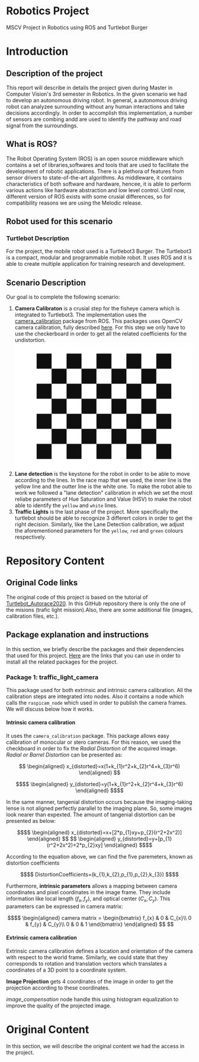 # Robotics Project

MSCV Project in Robotics using ROS and Turtlebot Burger

# Introduction
## Description of the project
This report will describe in details the project given during Master in Computer Vision's 3rd semester in Robotics. In the given scenario we had to develop an autonomous driving robot. In general, a autonomous driving robot can analyzee surrounding without any human interactions and take decisions accordingly. In order to accomplish this implementation, a number of sensors are combing andd are used to identify the pathway and road signal from the surroundings.

## What is ROS?
The Robot Operating System (ROS) is an open source middleware which contains a set of libraries,softwares and tools that are used to facilitate the development of robotic applications. There is a plethora of features from sensor drivers to state-of-the-art algorithms. As middleware, it contains characteristics of both software and hardware, hencee, it is able to perform various actions like hardware abstraction and low level control.
Until now, different version of ROS exists with some crusial differences, so for compatibility reasons we are using the Melodic release.

## Robot used for this scenario
### Turtlebot Description
For the project, the mobile robot used is a Turtlebot3 Burger. The Turtlebot3 is a compact, modular and programmable mobile robot. It uses ROS and it is able to create multiple application for training research and development.

## Scenario Description
Our goal is to complete the following scenario:

1. **Camera Calibraton** is a crusial step for the fisheye camera which is integrated to Turtlebot3. The implementation uses the [camera_calibration](http://wiki.ros.org/camera_calibration) package from ROS. This packages uses OpenCV camera calibration, fully described [here](https://docs.opencv.org/2.4/modules/calib3d/doc/camera_calibration_and_3d_reconstruction.html). For this step we only have to use the checkerboard in order to get all the related coefficients for the undistortion.
![Checkerboard](img/checkerboard.jpg)
2. **Lane detection** is the keystone for the robot in order to be able to move according to the lines. In the race map that we used, the inner line is the yellow line and the outter line is the white one. To make the robot able to work we followed a "lane detection" calibration in which we set the most reliabe parameters of Hue Saturation and Value (HSV) to make the robot able to identify the `yellow` and `white` lines.
3. **Traffic Lights** is the last phase of the project. More specifically the turtlebot should be able to recognize 3 differert colors in order to get the right decision. Similarly, like the Lane Detection calibration, we adjust the aforementioned parameters for the `yellow`, `red` and `green` colours respectively.
# Repository Content
## Original Code links
The original code of this project is based on the tutorial of [Turtlebot_Autorace2020](https://emanual.robotis.com/docs/en/platform/turtlebot3/autonomous_driving/#turtlebot3-autorace-2020).
In this GitHub repository there is only the one of the misions (trafic light mission).Also, there are some additional file (images, calibration files, etc.).

## Package explanation and instructions
In this section, we briefly describe the packages and their dependencies that used for this project. [Here](https://emanual.robotis.com/docs/en/platform/turtlebot3/autonomous_driving/#turtlebot3-autorace-2020) are the links that you can use in order to install all the related packages for the project.

### Package 1: traffic_light_camera
This package used for both extrinsic and intrinsic camera calibration. All the calibration steps are integrated into nodes. Also it contains a node which calls the `raspicam_node` which used in order to publish the camera frames. We will discuss below how it works.
#### Intrinsic camera calibration  
It uses the `camera_calibration` package. This package allows easy calibration of monocular or stero cameras. For this reason, we used the checkboard in order to fix the *Radial Distortion* of the acquired image. *Radial or Barrel Distortion* can be presented as:
```math

\begin{aligned}
x_{distorted}=x(1+k_{1}r^2+k_{2}r^4+k_{3}r^6)   
\end{aligned}

```  
```math  
$$
\begin{aligned}
y_{distorted}=y(1+k_{1}r^2+k_{2}r^4+k_{3}r^6)
\end{aligned}
$$
``` 
In the same manner, tangenial distortion occurs because the imaging-taking lense is not aligned perfectly parallel to the imaging plane. So, some images look nearer than expexted. The amount of tangenial distortion can be presented as below:  
```math
$$
\begin{aligned}
x_{distorted}=x+[2*p_{1}xy+p_{2}(r^2+2x^2)]   
\end{aligned}
$$  
$$
\begin{aligned}
y_{distorted}=y+[p_{1}(r^2+2x^2)+2*p_{2}xy]  
\end{aligned}
$$
```  
According to the equation above, we can find the five paremeters, known as distortion coefficients
```math
$$
DistortionCoefficients=(k_{1},k_{2},p_{1},p_{2},k_{3})
$$
```  
Furthermore, **intrinsic parameters** allows a mapping between camera coordinates and pixel coordinates in the image frame. They include information like local length $(f_{x},f_{y})$, and optical center $(C_{x}, C_{y})$. This parameters can be expressed in camera matrix:
```math
$$
\begin{aligned}
camera matrix =
\begin{bmatrix}
   f_{x} & 0 & C_{x}\\
   0 & f_{y} & C_{y}\\
   0 & 0 & 1 
\end{bmatrix} 
\end{aligned}
$$ 
```  
<!--  -->
#### Extrinsic camera calibration  
Extrinsic camera calibration defines a location and orientation of the camera with respect to the world frame. Similarly, we could state that they corresponds to rotation and translation vectors which translates a coordinates of a 3D point to a coordinate system.

**Image Projection** gets 4 coordinates of the image in order to get the projection according to these coordinates. 
<!-- TODO : Take a screenshot from the lab and add it as an example HERE -->
*image_compensation* node handle this using histogram equalization to improve the quality of the projected image.  


# Original Content
In this section, we will describe the original content we had the access in the project.
<!-- 
### Setup Material

### Packages

### Basic Commands

### Project's implementation

#### ROS Navigation

#### Move robot

#### Lane Detection

# Instruction to run the project

## Download and install 

## Building 

## Commands

# Result 

Show the nodes that are created for this project 

# Problems encountered

### On the turtlebot

### On the remote PC

# Conclusion

# References

## Credits
 -->
